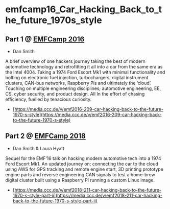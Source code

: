 # emfcamp16\_Car\_Hacking\_Back\_to\_the\_future\_1970s\_style

## Part 1 @ [EMFCamp 2016](https://app.gitbook.com/s/-LkE3epNpD3qazTGcNWh/events-1/events/emfcamp2016/EMFCamp2016)

* Dan Smith&#x20;

A brief overview of one hackers journey taking the best of modern automotive technology and retrofitting it all into a car from the same era as the Intel 4004. Taking a 1974 Ford Escort Mk1 with minimal functionality and bolting on electronic fuel injection, turbochargers, digital instrument clusters, CAN-bus networks, Raspberry Pis and ultimately the ‘cloud’. Touching on multiple engineering disciplines; automotive engineering, EE, CS, cyber security, and product design. All In the effort of chasing efficiency, fuelled by tenacious curiosity.

* [https://media.ccc.de/v/emf2016-209-car-hacking-back-to-the-future-1970-s-style](https://media.ccc.de/v/emf2016-209-car-hacking-back-to-the-future-1970-s-style)

## Part 2 @ [EMFCamp 2018](https://app.gitbook.com/s/-LkE3epNpD3qazTGcNWh/events-1/events/emfcamp2016/EMFCamp2018)

* Dan Smith & Laura Hyatt

Sequel for the EMF’16 talk on hacking modern automotive tech into a 1974 Ford Escort Mk1. An updated journey on; connecting the car to the cloud using AWS for GPS tracking and remote engine start, 3D printing prototype engine parts and reverse engineering CAN signals to test a home-brew digital cluster built using a Raspberry Pi running a custom Linux image.

* [https://media.ccc.de/v/emf2018-211-car-hacking-back-to-the-future-1970-s-style-part-ii](https://media.ccc.de/v/emf2018-211-car-hacking-back-to-the-future-1970-s-style-part-ii)
